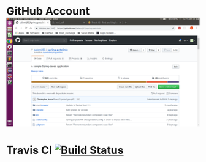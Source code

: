 # GitHub Account ![Fork](https://github.com/salemij93/spring-petclinic/blob/master/github_account.png)

# Travis CI [![Build Status](https://travis-ci.com/salemij93/spring-petclinic.svg?branch=master)](https://travis-ci.com/salemij93/spring-petclinic)